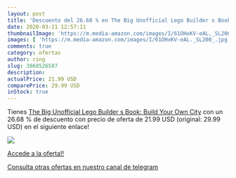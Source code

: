 ```yaml
---
layout: post
title: 'Descuento del 26.68 % en The Big Unofficial Lego Builder s Book: '
date: 2020-03-21 12:57:11
thumbnailImage: 'https://m.media-amazon.com/images/I/61OHxKV-eAL._SL200_.jpg'
images: [ 'https://m.media-amazon.com/images/I/61OHxKV-eAL._SL200_.jpg' ]
comments: true
category: ofertas
author: ring
slug: 3868526587
description:
actualPrice: 21.99 USD
comparePrice: 29.99 USD
inStock: true
---
```


Tienes [The Big Unofficial Lego Builder s Book: Build Your Own City](https://www.amazon.com/dp/3868526587/?tag=redken08-20) con un 26.68 % de descuento con precio de oferta de 21.99 USD (original: 29.99 USD) en el siguiente enlace!

[![](https://m.media-amazon.com/images/I/61OHxKV-eAL._SL200_.jpg)](https://www.amazon.com/dp/3868526587/?tag=redken08-20)

[Accede a la oferta!!](https://www.amazon.com/dp/3868526587/?tag=redken08-20)

[Consulta otras ofertas en nuestro canal de telegram](https://t.me/s/ofertas25)
